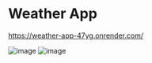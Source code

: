 # Weather App

https://weather-app-47yg.onrender.com/

![image](../assets/weatherapp1.jpg)
![image](../assets/weatherapp2.jpg)
